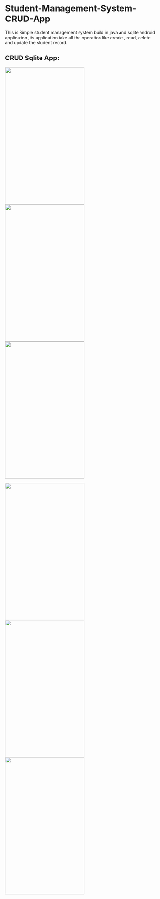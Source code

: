 # Student-Management-System-CRUD-App
This is Simple student management system build in java and sqlite android application ,its application take all the operation like create , read, delete and update the student record.


## CRUD Sqlite App: 
<p float="left">
 <img src="https://github.com/deepakjaiswal2018/Student-Management-System-CRUD-App/blob/master/demo/preview1.jpg" width="260" height="450" />
<img src="https://github.com/deepakjaiswal2018/Student-Management-System-CRUD-App/blob/master/demo/preview2.jpg" width="260" height="450" />
<img src="https://github.com/deepakjaiswal2018/Student-Management-System-CRUD-App/blob/master/demo/preview3.jpg" width="260" height="450" />
</p>

<p float="left">
 <img src="https://github.com/deepakjaiswal2018/Student-Management-System-CRUD-App/blob/master/demo/preview4.jpg" width="260" height="450" />
<img src="https://github.com/deepakjaiswal2018/Student-Management-System-CRUD-App/blob/master/demo/preview5.jpg" width="260" height="450" />
<img src="https://github.com/deepakjaiswal2018/Student-Management-System-CRUD-App/blob/master/demo/preview6.jpg" width="260" height="450" />
</p>
